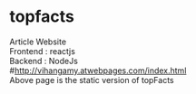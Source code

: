# topfacts
Article Website <br>
Frontend : reactjs <br>
Backend : NodeJs <br>
#http://vihangamy.atwebpages.com/index.html <br>
Above page is the static version of topFacts

